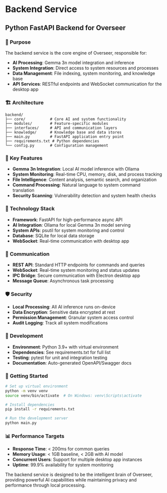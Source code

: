 # Backend Service
## Python FastAPI Backend for Overseer

### 🎯 **Purpose**
The backend service is the core engine of Overseer, responsible for:
- **AI Processing**: Gemma 3n model integration and inference
- **System Integration**: Direct access to system resources and processes
- **Data Management**: File indexing, system monitoring, and knowledge base
- **API Services**: RESTful endpoints and WebSocket communication for the desktop app

### 🏗️ **Architecture**
```
backend/
├── core/           # Core AI and system functionality
├── modules/        # Feature-specific modules
├── interfaces/     # API and communication layers
├── knowledge/      # Knowledge base and data stores
├── main.py         # FastAPI application entry point
├── requirements.txt # Python dependencies
└── config.py       # Configuration management
```

### 🚀 **Key Features**
- **Gemma 3n Integration**: Local AI model inference with Ollama
- **System Monitoring**: Real-time CPU, memory, disk, and process tracking
- **File Intelligence**: Content analysis, semantic search, and organization
- **Command Processing**: Natural language to system command translation
- **Security Scanning**: Vulnerability detection and system health checks

### 🔧 **Technology Stack**
- **Framework**: FastAPI for high-performance async API
- **AI Integration**: Ollama for local Gemma 3n model serving
- **System APIs**: psutil for system monitoring and control
- **Database**: SQLite for local data storage
- **WebSocket**: Real-time communication with desktop app

### 📡 **Communication**
- **REST API**: Standard HTTP endpoints for commands and queries
- **WebSocket**: Real-time system monitoring and status updates
- **IPC Bridge**: Secure communication with Electron desktop app
- **Message Queue**: Asynchronous task processing

### 🛡️ **Security**
- **Local Processing**: All AI inference runs on-device
- **Data Encryption**: Sensitive data encrypted at rest
- **Permission Management**: Granular system access control
- **Audit Logging**: Track all system modifications

### 🎯 **Development**
- **Environment**: Python 3.9+ with virtual environment
- **Dependencies**: See requirements.txt for full list
- **Testing**: pytest for unit and integration testing
- **Documentation**: Auto-generated OpenAPI/Swagger docs

### 🚀 **Getting Started**
```bash
# Set up virtual environment
python -m venv venv
source venv/bin/activate  # On Windows: venv\Scripts\activate

# Install dependencies
pip install -r requirements.txt

# Run the development server
python main.py
```

### 📊 **Performance Targets**
- **Response Time**: < 200ms for common queries
- **Memory Usage**: < 1GB baseline, < 2GB with AI model
- **Concurrent Users**: Support for multiple desktop app instances
- **Uptime**: 99.9% availability for system monitoring

The backend service is designed to be the intelligent brain of Overseer, providing powerful AI capabilities while maintaining privacy and performance through local processing.
